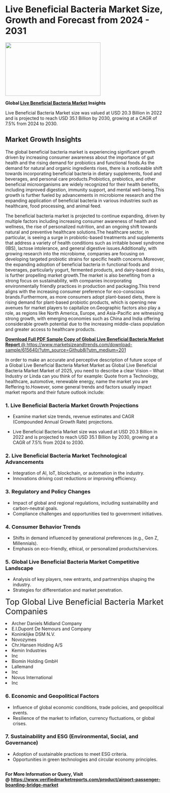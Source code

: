 <H1>Live Beneficial Bacteria Market Size, Growth and Forecast from 2024 - 2031</H1><img class="aligncenter size-medium wp-image-584254" src="https://thirdeyenews.in/wp-content/uploads/2024/09/Global-Market-Research-300x168.jpeg" alt="" width="300" height="168" /><p><strong>Global&nbsp;<a href="https://www.marketsizeandtrends.com/download-sample/615640/?utm_source=Github8j?utm_medium=201">Live Beneficial Bacteria Market</a> Insights</strong></p><p>Live Beneficial Bacteria Market size was valued at USD 20.3 Billion in 2022 and is projected to reach USD 35.1 Billion by 2030, growing at a CAGR of 7.5% from 2024 to 2030.</p><p><h2>Market Growth Insights</h2> <p>The global beneficial bacteria market is experiencing significant growth driven by increasing consumer awareness about the importance of gut health and the rising demand for probiotics and functional foods.As the demand for natural and organic ingredients rises, there is a noticeable shift towards incorporating beneficial bacteria in dietary supplements, food and beverages, and personal care products.Probiotics, prebiotics, and other beneficial microorganisms are widely recognized for their health benefits, including improved digestion, immunity support, and mental well-being.This growth is further fueled by advancements in microbiome research and the expanding application of beneficial bacteria in various industries such as healthcare, food processing, and animal feed.</p> <p><a href="#"></a></p> <p>The beneficial bacteria market is projected to continue expanding, driven by multiple factors including increasing consumer awareness of health and wellness, the rise of personalized nutrition, and an ongoing shift towards natural and preventive healthcare solutions.The healthcare sector, in particular, is seeing a surge in probiotic-based treatments and supplements that address a variety of health conditions such as irritable bowel syndrome (IBS), lactose intolerance, and general digestive issues.Additionally, with growing research into the microbiome, companies are focusing on developing targeted probiotic strains for specific health concerns.Moreover, the expanding adoption of beneficial bacteria in functional foods and beverages, particularly yogurt, fermented products, and dairy-based drinks, is further propelling market growth.The market is also benefiting from a strong focus on sustainability, with companies incorporating environmentally friendly practices in production and packaging.This trend aligns with the increasing consumer preference for eco-conscious brands.Furthermore, as more consumers adopt plant-based diets, there is rising demand for plant-based probiotic products, which is opening new avenues for market players to capitalize on.Geographic factors also play a role, as regions like North America, Europe, and Asia-Pacific are witnessing strong growth, with emerging economies such as China and India offering considerable growth potential due to the increasing middle-class population and greater access to healthcare products.<p><a href="#"></p><p><span class=""><strong>Download Full PDF Sample Copy of Global Live Beneficial Bacteria Market Report</strong> @ <a href="https://www.marketsizeandtrends.com/download-sample/615640/?utm_source=Github8j?utm_medium=201" target="_blank">https://www.marketsizeandtrends.com/download-sample/615640/?utm_source=Github8j?utm_medium=201</a></span></p><p>In order to make an accurate and perceptive description of future scope of a Global&nbsp;Live Beneficial Bacteria Market Market as Global&nbsp;Live Beneficial Bacteria Market Market of 2025, you need to describe a clear Vision &ndash; What Industry or Linda can you think of for example: Quote from a Technology, healthcare, automotive, renewable energy, name the market you are Reffering to.However, some general trends and factors usually impact market reports and their future outlook include:</p><h3>1.&nbsp;<strong>Live Beneficial Bacteria Market Growth Projections</strong></h3><ul><li>Examine market size trends, revenue estimates and CAGR (Compounded Annual Growth Rate) projections.</li><li><p>Live Beneficial Bacteria Market size was valued at USD 20.3 Billion in 2022 and is projected to reach USD 35.1 Billion by 2030, growing at a CAGR of 7.5% from 2024 to 2030.</p></li></ul><h3>2.&nbsp;<strong>Live Beneficial Bacteria Market Technological Advancements</strong></h3><ul><li>Integration of AI, IoT, blockchain, or automation in the industry.</li><li>Innovations driving cost reductions or improving efficiency.</li></ul><h3>3.&nbsp;<strong>Regulatory and Policy Changes</strong></h3><ul><li>Impact of global and regional regulations, including sustainability and carbon-neutral goals.</li><li>Compliance challenges and opportunities tied to government initiatives.</li></ul><h3>4.&nbsp;<strong>Consumer Behavior Trends</strong></h3><ul><li>Shifts in demand influenced by generational preferences (e.g., Gen Z, Millennials).</li><li>Emphasis on eco-friendly, ethical, or personalized products/services.</li></ul><h3>5.&nbsp;<strong>Global Live Beneficial Bacteria Market Competitive Landscape</strong></h3><ul><li>Analysis of key players, new entrants, and partnerships shaping the industry.</li><li>Strategies for differentiation and market penetration.</li></ul><p data-pm-slice="1 1 []"><span style="color: inherit; font-family: inherit; font-size: 25px;">Top Global Live Beneficial Bacteria Market Companies</span></p><div class="" data-test-id=""><p><li>Archer Daniels Midland Company</li><li> E.I.Dupont De Nemours and Company</li><li> Koninklijke DSM N.V.</li><li> Novozymes</li><li> Chr.Hansen Holding A/S</li><li> Kemin Industries</li><li> Inc</li><li> Biomin Holding GmbH</li><li> Lallemand</li><li> Inc</li><li> Novus International</li><li> Inc</li></p></div><h3>6.&nbsp;<strong>Economic and Geopolitical Factors</strong></h3><ul><li>Influence of global economic conditions, trade policies, and geopolitical events.</li><li>Resilience of the market to inflation, currency fluctuations, or global crises.</li></ul><h3>7.&nbsp;<strong>Sustainability and ESG (Environmental, Social, and Governance)</strong></h3><ul><li>Adoption of sustainable practices to meet ESG criteria.</li><li>Opportunities in green technologies and circular economy principles.</li></ul><h2><strong style="font-size: 14px;">For More Information or Query, Visit @&nbsp;</strong><a style="background-color: #ffffff; font-size: 14px;" href="https://www.marketsizeandtrends.com/report/live-beneficial-bacteria-market/" target="_blank">https://www.verifiedmarketreports.com/product/airport-passenger-boarding-bridge-market</a></h2>